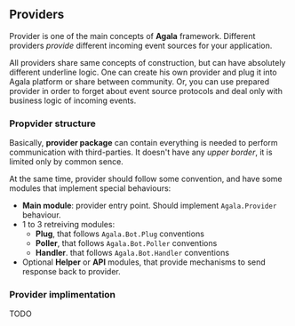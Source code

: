 ## Providers

Provider is one of the main concepts of **Agala** framework. Different providers 
*provide* different incoming event sources for your application.

All providers share same concepts of construction, but can have absolutely different
underline logic. One can create his own provider and plug it into Agala platform or share
between community. Or, you can use prepared provider in order to forget about
event source protocols and deal only with business logic of incoming events.

### Propvider structure

Basically, **provider package** can contain everything is needed to perform communication
with third-parties. It doesn't have any *upper border*, it is limited only by common sence.

At the same time, provider should follow some convention, and have some modules that implement
special behaviours:

* **Main module**: provider entry point. Should implement `Agala.Provider` behaviour.
* 1 to 3 retreiving modules:
  * **Plug**, that follows `Agala.Bot.Plug` conventions
  * **Poller**, that follows `Agala.Bot.Poller` conventions
  * **Handler**. that follows `Agala.Bot.Handler` conventions
* Optional **Helper** or **API** modules, that provide mechanisms to send response back to provider.

### Provider implimentation

TODO